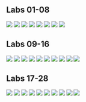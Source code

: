 ## Labs 01-08

![](https://img.shields.io/badge/Lab01-[rmse]_3.83-brightgreen.svg)
![](https://img.shields.io/badge/Lab02-[rmse]_2.60-yellowgreen.svg)
![](https://img.shields.io/badge/Lab03-NA-lightgrey.svg)
![](https://img.shields.io/badge/Lab04-NA-lightgrey.svg)
![](https://img.shields.io/badge/Lab05-NA-lightgrey.svg)
![](https://img.shields.io/badge/Lab06-NA-lightgrey.svg)
![](https://img.shields.io/badge/Lab07-NA-lightgrey.svg)
![](https://img.shields.io/badge/Lab08-NA-lightgrey.svg)

## Labs 09-16

![](https://img.shields.io/badge/Lab09-NA-lightgrey.svg)
![](https://img.shields.io/badge/Lab10-NA-lightgrey.svg)
![](https://img.shields.io/badge/Lab11-NA-lightgrey.svg)
![](https://img.shields.io/badge/Lab12-NA-lightgrey.svg)
![](https://img.shields.io/badge/Lab13-NA-lightgrey.svg)
![](https://img.shields.io/badge/Lab14-NA-lightgrey.svg)
![](https://img.shields.io/badge/Lab15-NA-lightgrey.svg)
![](https://img.shields.io/badge/Lab16-NA-lightgrey.svg)
![](https://img.shields.io/badge/Lab17-NA-lightgrey.svg)
![](https://img.shields.io/badge/Lab18-NA-lightgrey.svg)

## Labs 17-28

![](https://img.shields.io/badge/Lab19-NA-lightgrey.svg)
![](https://img.shields.io/badge/Lab20-NA-lightgrey.svg)
![](https://img.shields.io/badge/Lab21-NA-lightgrey.svg)
![](https://img.shields.io/badge/Lab22-NA-lightgrey.svg)
![](https://img.shields.io/badge/Lab23-NA-lightgrey.svg)
![](https://img.shields.io/badge/Lab24-NA-lightgrey.svg)
![](https://img.shields.io/badge/Lab25-NA-lightgrey.svg)
![](https://img.shields.io/badge/Lab26-NA-lightgrey.svg)
![](https://img.shields.io/badge/Lab27-NA-lightgrey.svg)
![](https://img.shields.io/badge/Lab28-NA-lightgrey.svg)

